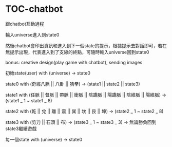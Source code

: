 # TOC-chatbot
<p> 跟chatbot互動過程
<p> 輸入universe進入到state0
<p> 然後chatbot會印出資訊和進入到下一個state的提示，根據提示去對話即可，若在無提示出現，代表進入到了支線的終點，可隨時輸入universe回到state0
<p> bonus: creative design(play game with chatbot), sending images
<p> 初始state(user) with (universe) -> state0
<p> state0 with (奇經八脈 || 八卦 || 猜拳) -> (state1 || state2 || state3)
<p> state1 with (任脈 || 督脈 || 帶脈 || 衝脈 || 陰蹻脈 || 陽蹻脈 || 陰維脈 || 陽維脈) -> (state1 _ 1 ~ state1 _ 8)
<p> state2 with (乾 || 兌 || 離 || 震 || 巽 || 坎 || 艮 || 坤) -> (state2 _ 1 ~ state2 _ 8)
<p> state3 with (剪刀 || 石頭 || 布) -> (state3 _ 1 ~ state3 _ 3) -> 無論勝負回到state3繼續遊戲
<p> 每一個state with (universe) -> state0
